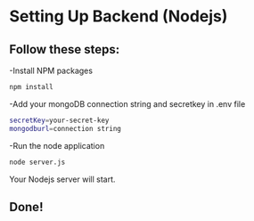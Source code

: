 # Setting Up Backend (Nodejs)

## Follow these steps:

-Install NPM packages
   ```bash
   npm install
   ```
-Add your mongoDB connection string and secretkey in .env file
   ```bash
   secretKey=your-secret-key
   mongodburl=connection string
   ```   
-Run the node application
 ```bash
 node server.js
 ``` 
 Your Nodejs server will start.

## Done!   
